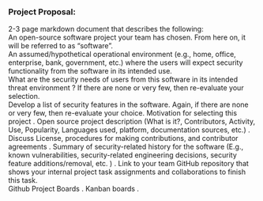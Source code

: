 ### Project Proposal:
2-3 page markdown document that describes the following:  
An open-source software project your team has chosen. From here on, it will be referred to as “software”.  
An assumed/hypothetical operational environment (e.g., home, office, enterprise, bank, government, etc.) where the users will expect security functionality from the software in its intended use.  
What are the security needs of users from this software in its intended threat environment ? If there are none or very few, then re-evaluate your selection.  
Develop a list of security features in the software. Again, if there are none or very few, then re-evaluate your choice.
Motivation for selecting this project . 
Open source project description (What is it?, Contributors, Activity, Use, Popularity, Languages used, platform, documentation sources, etc.) . 
Discuss License, procedures for making contributions, and contributor agreements . 
Summary of security-related history for the software (E.g., known vulnerabilities, security-related engineering decisions, security feature additions/removal, etc. ) . 
Link to your team GitHub repository that shows your internal project task assignments and collaborations to finish this task.  
Github Project Boards . 
Kanban boards . 
